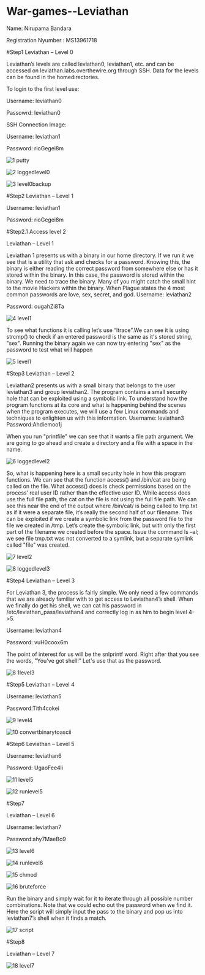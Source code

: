 # War-games--Leviathan

Name: Nirupama Bandara

Registration Nyumber : MS13961718

#Step1
Leviathan – Level 0

Leviathan’s levels are called leviathan0, leviathan1, etc. and can be accessed on leviathan.labs.overthewire.org through SSH. Data for the levels can be found in the homedirectories.

To login to the first level use:

Username: leviathan0

Passowrd: leviathan0

SSH Connection Image:

Username: leviathan1

Password: rioGegei8m

![1 putty](https://cloud.githubusercontent.com/assets/12378369/7900272/82e99d6c-0769-11e5-85d9-63afeb8d73a9.PNG)

![2 loggedlevel0](https://cloud.githubusercontent.com/assets/12378369/7900275/9f08149c-0769-11e5-9b96-f65c53a37372.PNG)

![3 level0backup](https://cloud.githubusercontent.com/assets/12378369/7900276/a1db4dc4-0769-11e5-90ab-b27c12e62c70.PNG)

#Step2
Leviathan – Level 1

Username: leviathan1

Password: rioGegei8m

#Step2.1 Access level 2

Leviathan – Level 1

Leviathan 1 presents us with a binary in our home directory.  If we run it we see that is a utility that ask and checks for a password. Knowing this, the binary is either reading the correct password from somewhere else or has it stored within the binary. In this case, the password is stored within the binary. We need to trace the binary. Many of you might catch the small hint to the movie Hackers within the binary. When Plague states the 4 most common passwords are love, sex, secret, and god.
Username: leviathan2

Password: ougahZi8Ta

![4 level1](https://cloud.githubusercontent.com/assets/12378369/7900673/7d8b5968-0783-11e5-9477-89ed1244d4c8.PNG)

To see what functions it is calling let’s use “ltrace”.We can see it is using strcmp() to check if an entered password is the same as it's stored string, "sex". Running the binary again we can now try entering "sex" as the password to test what will happen

![5 level1](https://cloud.githubusercontent.com/assets/12378369/7900682/a7ede018-0783-11e5-9f5c-962ff4ac46e7.PNG)

#Step3
Leviathan – Level 2

Leviathan2 presents us with a small binary that belongs to the user leviathan3 and group leviathan2. The program contains a small security hole that can be exploited using a symbolic link.  To understand how the program functions at its core and what is happening behind the scenes when the program executes, we will use a few Linux commands and techniques to enlighten us with this information.
Username: leviathan3
Password:Ahdiemoo1j

When you run "printfile" we can see that it wants a file path argument. We are going to go ahead and create a directory and a file with a space in the name.

![6 loggedlevel2](https://cloud.githubusercontent.com/assets/12378369/7900691/e59d51e6-0783-11e5-8db6-09925c52ae7f.PNG)

So, what is happening here is a small security hole in how this program functions. We can see that the function access() and /bin/cat are being called on the file. What access() does is check permissions based on the process’ real user ID rather than the effective user ID.
While access does use the full file path, the cat on the file is not using the full file path. We can see this near the end of the output where /bin/cat/ is being called to tmp.txt as if it were a separate file, it’s really the second half of our filename. This can be exploited if we create a symbolic link from the password file to the file we created in /tmp.
Let’s create the symbolic link, but with only the first part of the filename we created before the space. Issue the command ls –al; we see file tmp.txt was not converted to a symlink, but a separate symlink called "file" was created.

![7 level2](https://cloud.githubusercontent.com/assets/12378369/7900695/29d5d40a-0784-11e5-93dd-c547c5cafc60.PNG)

![8 loggedlevel3](https://cloud.githubusercontent.com/assets/12378369/7900716/636f8be8-0784-11e5-9bde-7947eeb0a938.PNG)

#Step4
Leviathan – Level 3

For Leviathan 3, the process is fairly simple.  We only need a few commands that we are already familiar with to get access to Leviathan4’s shell. When we finally do get his shell, we can cat his password in /etc/leviathan_pass/leviathan4 and correctly log in as him to begin level 4->5. 

Username: leviathan4

Password: vuH0coox6m

The point of interest for us will be the snlprintf word. Right after that you see the words, "You've got shell!” Let's use that as the password.

![8 1level3](https://cloud.githubusercontent.com/assets/12378369/7900724/d4fab1ca-0784-11e5-8876-84a802fecd72.PNG)

#Step5
Leviathan – Level 4

Username: leviathan5

Password:Tith4cokei

![9 level4](https://cloud.githubusercontent.com/assets/12378369/7900728/0608a8c6-0785-11e5-9f7e-eb891067ea17.PNG)

![10 convertbinarytoascii](https://cloud.githubusercontent.com/assets/12378369/7900730/25501a5c-0785-11e5-9347-c6f0b9ca2cd6.PNG)

#Step6
Leviathan – Level 5

Username: leviathan6

Password: UgaoFee4li

![11 level5](https://cloud.githubusercontent.com/assets/12378369/7900731/287befda-0785-11e5-90b6-806d9927da17.PNG)


![12 runlevel5](https://cloud.githubusercontent.com/assets/12378369/7900738/65386750-0785-11e5-9323-9f9e20548bed.PNG)

#Step7

Leviathan – Level 6

Username: leviathan7

Password:ahy7MaeBo9

![13 level6](https://cloud.githubusercontent.com/assets/12378369/7900740/68dd8728-0785-11e5-8bfd-14b0b04a70d1.PNG)

![14 runlevel6](https://cloud.githubusercontent.com/assets/12378369/7900741/85c84512-0785-11e5-840c-dc5a7444e54d.PNG)

![15 chmod](https://cloud.githubusercontent.com/assets/12378369/7900742/8c57afbc-0785-11e5-843a-3aa9113609ef.PNG)

![16 bruteforce](https://cloud.githubusercontent.com/assets/12378369/7900745/9103adcc-0785-11e5-891a-af82be90d346.PNG)

Run the binary and simply wait for it to iterate through all possible number combinations. Note that we could echo out the password when we find it. Here the script will simply input the pass to the binary and pop us into leviathan7’s shell when it finds a match.


![17 script](https://cloud.githubusercontent.com/assets/12378369/7900746/94b96d4e-0785-11e5-9fdb-3bb2b884376c.PNG)

#Step8

Leviathan – Level 7

![18 level7](https://cloud.githubusercontent.com/assets/12378369/7900750/c9f9a94c-0785-11e5-931b-2c55db7ce28c.PNG)







